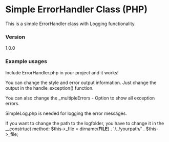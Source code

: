 # Simple ErrorHandler Class (PHP)

This is a simple ErrorHandler class with Logging functionality.

### Version
1.0.0


### Example usages

Include ErrorHandler.php in your project and it works!

You can change the style and error output information. 
Just change the output in the handle_exception() function.

You can also change the _multipleErrors - Option to show all exception errors.

SimpleLog.php is needed for logging the error messages.

If you want to change the path to the logfolder,
you have to change it in the __constrtuct method: $this->_file = dirname(__FILE__) . '/../yourpath/' . $this->_file;